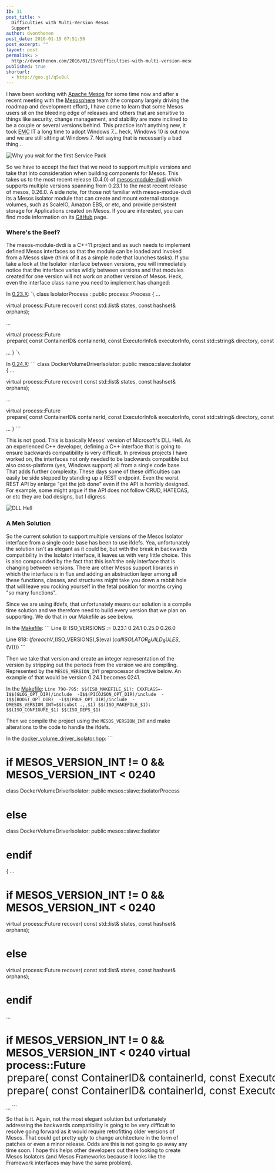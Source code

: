 ```yaml
---
ID: 31
post_title: >
  Difficulties with Multi-Version Mesos
  Support
author: dvonthenen
post_date: 2016-01-19 07:51:50
post_excerpt: ""
layout: post
permalink: >
  http://dvonthenen.com/2016/01/19/difficulties-with-multi-version-mesos-support/
published: true
shorturl:
  - http://goo.gl/q5u8ul
---
```

I have been working with [Apache Mesos][1] for some time now and after a recent meeting with the [Mesosphere][2] team (the company largely driving the roadmap and development effort), I have come to learn that some Mesos users sit on the bleeding edge of releases and others that are sensitive to things like security, change management, and stability are more inclined to be a couple or several versions behind. This practice isn't anything new, it took [EMC][3] IT a long time to adopt Windows 7... heck, Windows 10 is out now and we are still sitting at Windows 7. Not saying that is necessarily a bad thing...

![Why you wait for the first Service Pack][4]

So we have to accept the fact that we need to support multiple versions and take that into consideration when building components for Mesos. This takes us to the most recent release (0.4.0) of [mesos-module-dvdi][5] which supports multiple versions spanning from 0.23.1 to the most recent release of mesos, 0.26.0. A side note, for those not familiar with mesos-modue-dvdi its a Mesos isolator module that can create and mount external storage volumes, such as ScaleIO, Amazon EBS, or etc, and provide persistent storage for Applications created on Mesos. If you are interested, you can find mode information on its [GitHub][6] page.

### Where's the Beef?

The mesos-module-dvdi is a C++11 project and as such needs to implement defined Mesos interfaces so that the module can be loaded and invoked from a Mesos slave (think of it as a simple node that launches tasks). If you take a look at the Isolator interface between versions, you will immediately notice that the interface varies wildly between versions and that modules created for one version will not work on another version of Mesos. Heck, even the interface class name you need to implement has changed:

In [0\.23.X][7]: \``\` class IsolatorProcess : public process::Process { ...

virtual process::Future recover( const std::list& states, const hashset& orphans);

...

virtual process::Future<Option> prepare( const ContainerID& containerId, const ExecutorInfo& executorInfo, const std::string& directory, const Option& rootfs, const Option& user);

... } \``\`

In [0\.24.X][8]: ``\` class DockerVolumeDriverIsolator: public mesos::slave::Isolator { ...

virtual process::Future recover( const std::list& states, const hashset& orphans);

...

virtual process::Future<Option> prepare( const ContainerID& containerId, const ExecutorInfo& executorInfo, const std::string& directory, const Option& user);

... } ``\`

This is not good. This is basically Mesos' version of Microsoft's DLL Hell. As an experienced C++ developer, defining a C++ interface that is going to ensure backwards compatibility is very difficult. In previous projects I have worked on, the interfaces not only needed to be backwards compatible but also cross-platform (yes, Windows support) all from a single code base. That adds further complexity. These days some of these difficulties can easily be side stepped by standing up a REST endpoint. Even the worst REST API by enlarge "get the job done" even if the API is horribly designed. For example, some might argue if the API does not follow CRUD, HATEOAS, or etc they are bad designs, but I digress.

![DLL Hell][9]

### A Meh Solution

So the current solution to support multiple versions of the Mesos Isolator interface from a single code base has been to use ifdefs. Yea, unfortunately the solution isn't as elegant as it could be, but with the break in backwards compatibility in the Isolator interface, it leaves us with very little choice. This is also compounded by the fact that this isn't the only interface that is changing between versions. There are other Mesos support libraries in which the interface is in flux and adding an abstraction layer among all these functions, classes, and structures might take you down a rabbit hole that will leave you rocking yourself in the fetal position for months crying "so many functions".

Since we are using ifdefs, that unfortunately means our solution is a compile time solution and we therefore need to build every version that we plan on supporting. We do that in our Makefile as see below.

In the [Makefile][10]: ``\` Line 8: ISO_VERSIONS := 0.23.1 0.24.1 0.25.0 0.26.0

Line 818: $(foreach V,$(ISO_VERSIONS),$(eval $(call ISOLATOR_BUILD_RULES,$(V)))) ``\`

Then we take that version and create an integer representation of the version by stripping out the periods from the version we are compiling. Represented by the `MESOS_VERSION_INT` preprocessor directive below. An example of that would be version 0.24.1 becomes 0241.

In the [Makefile][10]: `Line 790-795:
$$(ISO_MAKEFILE_$1): CXXFLAGS=-I$$(GLOG_OPT_DIR)/include 
                                                    -I$$(PICOJSON_OPT_DIR)/include 
                                                    -I$$(BOOST_OPT_DIR) 
                                                    -I$$(PBUF_OPT_DIR)/include 
                                                    -DMESOS_VERSION_INT=$$(subst .,,$1)
$$(ISO_MAKEFILE_$1): $$(ISO_CONFIGURE_$1) $$(ISO_DEPS_$1)`

Then we compile the project using the `MESOS_VERSION_INT` and make alterations to the code to handle the ifdefs.

In the [docker_volume_driver_isolator.hpp][11]: ``\`

# if MESOS_VERSION_INT != 0 && MESOS_VERSION_INT < 0240

class DockerVolumeDriverIsolator: public mesos::slave::IsolatorProcess

# else

class DockerVolumeDriverIsolator: public mesos::slave::Isolator

# endif

{ ...

# if MESOS_VERSION_INT != 0 && MESOS_VERSION_INT < 0240

virtual process::Future recover( const std::list& states, const hashset& orphans);

# else

virtual process::Future recover( const std::list& states, const hashset& orphans);

# endif

...

# if MESOS_VERSION_INT != 0 && MESOS_VERSION_INT < 0240 virtual process::Future<Option> prepare( const ContainerID& containerId, const ExecutorInfo& executorInfo, const std::string& directory, const Option& rootfs, const Option& user); #else virtual process::Future<Option> prepare( const ContainerID& containerId, const ExecutorInfo& executorInfo, const std::string& directory, const Option& user); #endif

... ``\`

So that is it. Again, not the most elegant solution but unfortunately addressing the backwards compatibility is going to be very difficult to resolve going forward as it would require retrofitting older versions of Mesos. That could get pretty ugly to change architecture in the form of patches or even a minor release. Odds are this is not going to go away any time soon. I hope this helps other developers out there looking to create Mesos Isolators (and Mesos Frameworks because it looks like the Framework interfaces may have the same problem).

 [1]: http://mesos.apache.org/
 [2]: https://mesosphere.com/
 [3]: http://www.emc.com/
 [4]: https://raw.githubusercontent.com/dvonthenen/blog/master/images/windows10install.png
 [5]: https://github.com/emccode/mesos-module-dvdi/releases/tag/v0.4.0
 [6]: https://github.com/emccode/mesos-module-dvdi
 [7]: https://github.com/apache/mesos/blob/0.23.1/include/mesos/slave/isolator.hpp
 [8]: https://github.com/apache/mesos/blob/0.24.1/include/mesos/slave/isolator.hpp
 [9]: https://raw.githubusercontent.com/dvonthenen/blog/master/images/dllhell.jpg
 [10]: https://github.com/emccode/mesos-module-dvdi/blob/v0.4.0/Makefile
 [11]: https://github.com/emccode/mesos-module-dvdi/blob/v0.4.0/isolator/isolator/docker_volume_driver_isolator.hpp